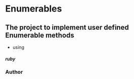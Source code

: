 # Enumerables
## The project to implement user defined Enumerable methods
* using
##### ruby
###  Author 

